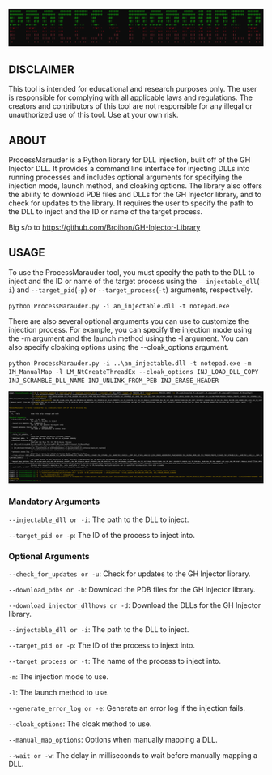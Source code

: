 ![Banner Image](/images/banner.png)


## DISCLAIMER
This tool is intended for educational and research purposes only. The user is responsible for complying with all applicable laws and regulations. The creators and contributors of this tool are not responsible for any illegal or unauthorized use of this tool. Use at your own risk.


## ABOUT
ProcessMarauder is a Python library for DLL injection, built off of the GH Injector DLL. It provides a command line interface for injecting DLLs into running processes and includes optional arguments for specifying the injection mode, launch method, and cloaking options. The library also offers the ability to download PDB files and DLLs for the GH Injector library, and to check for updates to the library. It requires the user to specify the path to the DLL to inject and the ID or name of the target process.

Big s/o to https://github.com/Broihon/GH-Injector-Library


## USAGE
To use the ProcessMarauder tool, you must specify the path to the DLL to inject and the ID or name of the target process using the `--injectable_dll`(`-i`) and `--target_pid`(`-p`) or `--target_process`(`-t`) arguments, respectively.

`python ProcessMarauder.py -i an_injectable.dll -t notepad.exe`

There are also several optional arguments you can use to customize the injection process. For example, you can specify the injection mode using the -m argument and the launch method using the -l argument. You can also specify cloaking options using the --cloak_options argument. 

`python ProcessMarauder.py -i ..\an_injectable.dll -t notepad.exe -m IM_ManualMap -l LM_NtCreateThreadEx --cloak_options INJ_LOAD_DLL_COPY INJ_SCRAMBLE_DLL_NAME INJ_UNLINK_FROM_PEB INJ_ERASE_HEADER`


![Command Usage](/images/usage.png)
### Mandatory Arguments
`--injectable_dll or -i`: The path to the DLL to inject.

`--target_pid or -p`: The ID of the process to inject into.

### Optional Arguments
`--check_for_updates or -u`: Check for updates to the GH Injector library.

`--download_pdbs or -b`: Download the PDB files for the GH Injector library.

`--download_injector_dllhows or -d`: Download the DLLs for the GH Injector library.

`--injectable_dll or -i`: The path to the DLL to inject.

`--target_pid or -p`: The ID of the process to inject into.

`--target_process or -t`: The name of the process to inject into.

`-m`: The injection mode to use.

`-l`: The launch method to use.

`--generate_error_log or -e`: Generate an error log if the injection fails.

`--cloak_options`: The cloak method to use.

`--manual_map_options`: Options when manually mapping a DLL.

`--wait or -w`: The delay in milliseconds to wait before manually mapping a DLL.
